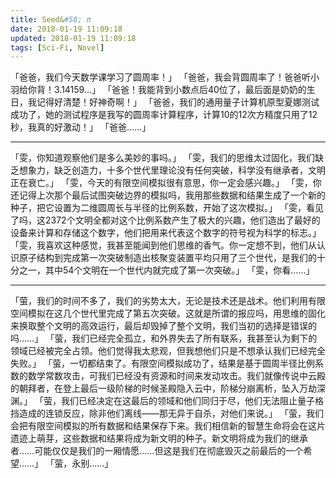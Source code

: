 ```yaml
---
title: Seed&#58; π
date: 2018-01-19 11:09:18
updated: 2018-01-19 11:09:18
tags: [Sci-Fi, Novel]
---
```


「爸爸，我们今天数学课学习了圆周率！」
「爸爸，我会背圆周率了！爸爸听小羽给你背！3.14159…」
「爸爸！我能背到小数点后40位了，最后面是奶奶的生日，我记得好清楚！好神奇啊！」
「爸爸，我们的通用量子计算机原型夏娜测试成功了，她的测试程序是我写的圆周率计算程序，计算10的12次方精度只用了12秒，我真的好激动！」
「爸爸……」

<!-- more -->

---

「雯，你知道观察他们是多么美妙的事吗。」
「雯，我们的思维太过固化，我们缺乏想象力，缺乏创造力，十多个世代里理论没有任何突破，科学没有继承者，文明正在衰亡。」
「雯，今天的有限空间模拟很有意思，你一定会感兴趣。」
「雯，你还记得上次那个最后试图突破边界的模拟吗，我用那些数据和结果生成了一个新的种子，把它设置为二维圆周长与半径的比例系数，开始了这次模拟。」
「雯，看见了吗，这2372个文明全都对这个比例系数产生了极大的兴趣，他们造出了最好的设备来计算和存储这个数字，他们把用来代表这个数字的符号视为科学的标志。」
「雯，我喜欢这种感觉，我甚至能闻到他们思维的香气。你一定想不到，他们从认识原子结构到完成第一次突破制造出核聚变装置平均只用了三个世代，是我们的十分之一，其中54个文明在一个世代内就完成了第一次突破。」
「雯，你看……」

---

「萤，我们的时间不多了，我们的劣势太大，无论是技术还是战术。他们利用有限空间模拟在这几个世代里完成了第五次突破。这就是所谓的报应吗，用思维的固化来换取整个文明的高效运行，最后却毁掉了整个文明，我们当初的选择是错误的吗……」
「萤，我们已经完全孤立，和外界失去了所有联系，我甚至认为剩下的领域已经被完全占领。他们觉得我太悲观，但我想他们只是不想承认我们已经完全失败。」
「萤，一切都结束了。有限空间模拟成功了，结果是基于圆周半径比例系数的数学常数攻击，可我们已经没有资源和时间来发动攻击。我们就像传说中云殿的朝拜者，在登上最后一级阶梯的时候圣殿隐入云中，阶梯分崩离析，坠入万劫深渊。」
「萤，我们已经决定在这最后的领域和他们同归于尽，他们无法阻止量子格挡造成的连锁反应，除非他们离线——那无异于自杀，对他们来说。」
「萤，我们会把有限空间模拟的所有数据和结果保存下来。我们相信新的智慧生命将会在这片遗迹上萌芽，这些数据和结果将成为新文明的种子。新文明将成为我们的继承者……可能仅仅是我们的一厢情愿……但这是我们在彻底毁灭之前最后的一个希望……」
「萤，永别……」

